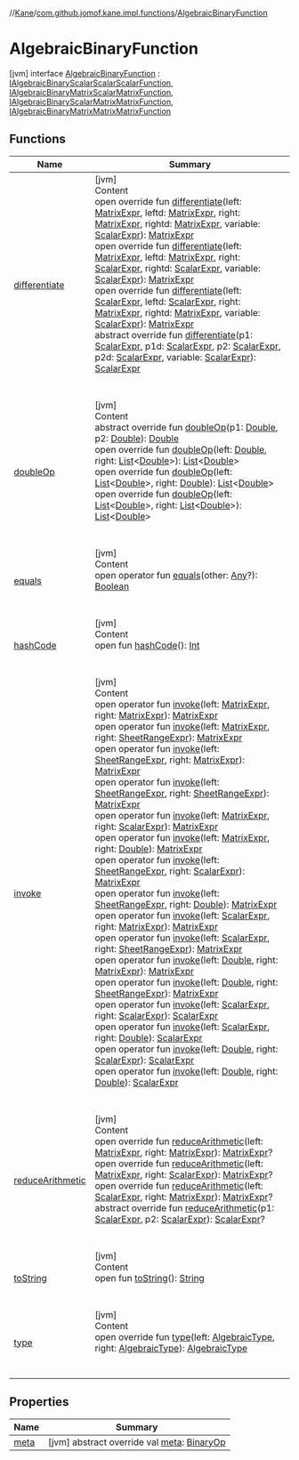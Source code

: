 //[Kane](../../index.md)/[com.github.jomof.kane.impl.functions](../index.md)/[AlgebraicBinaryFunction](index.md)



# AlgebraicBinaryFunction  
 [jvm] interface [AlgebraicBinaryFunction](index.md) : [IAlgebraicBinaryScalarScalarScalarFunction](../../com.github.jomof.kane/-i-algebraic-binary-scalar-scalar-scalar-function/index.md), [IAlgebraicBinaryMatrixScalarMatrixFunction](../../com.github.jomof.kane/-i-algebraic-binary-matrix-scalar-matrix-function/index.md), [IAlgebraicBinaryScalarMatrixMatrixFunction](../../com.github.jomof.kane/-i-algebraic-binary-scalar-matrix-matrix-function/index.md), [IAlgebraicBinaryMatrixMatrixMatrixFunction](../../com.github.jomof.kane/-i-algebraic-binary-matrix-matrix-matrix-function/index.md)   


## Functions  
  
|  Name|  Summary| 
|---|---|
| <a name="com.github.jomof.kane.impl.functions/AlgebraicBinaryFunction/differentiate/#com.github.jomof.kane.MatrixExpr#com.github.jomof.kane.MatrixExpr#com.github.jomof.kane.MatrixExpr#com.github.jomof.kane.MatrixExpr#com.github.jomof.kane.ScalarExpr/PointingToDeclaration/"></a>[differentiate](differentiate.md)| <a name="com.github.jomof.kane.impl.functions/AlgebraicBinaryFunction/differentiate/#com.github.jomof.kane.MatrixExpr#com.github.jomof.kane.MatrixExpr#com.github.jomof.kane.MatrixExpr#com.github.jomof.kane.MatrixExpr#com.github.jomof.kane.ScalarExpr/PointingToDeclaration/"></a>[jvm]  <br>Content  <br>open override fun [differentiate](differentiate.md)(left: [MatrixExpr](../../com.github.jomof.kane/-matrix-expr/index.md), leftd: [MatrixExpr](../../com.github.jomof.kane/-matrix-expr/index.md), right: [MatrixExpr](../../com.github.jomof.kane/-matrix-expr/index.md), rightd: [MatrixExpr](../../com.github.jomof.kane/-matrix-expr/index.md), variable: [ScalarExpr](../../com.github.jomof.kane/-scalar-expr/index.md)): [MatrixExpr](../../com.github.jomof.kane/-matrix-expr/index.md)  <br>open override fun [differentiate](differentiate.md)(left: [MatrixExpr](../../com.github.jomof.kane/-matrix-expr/index.md), leftd: [MatrixExpr](../../com.github.jomof.kane/-matrix-expr/index.md), right: [ScalarExpr](../../com.github.jomof.kane/-scalar-expr/index.md), rightd: [ScalarExpr](../../com.github.jomof.kane/-scalar-expr/index.md), variable: [ScalarExpr](../../com.github.jomof.kane/-scalar-expr/index.md)): [MatrixExpr](../../com.github.jomof.kane/-matrix-expr/index.md)  <br>open override fun [differentiate](differentiate.md)(left: [ScalarExpr](../../com.github.jomof.kane/-scalar-expr/index.md), leftd: [ScalarExpr](../../com.github.jomof.kane/-scalar-expr/index.md), right: [MatrixExpr](../../com.github.jomof.kane/-matrix-expr/index.md), rightd: [MatrixExpr](../../com.github.jomof.kane/-matrix-expr/index.md), variable: [ScalarExpr](../../com.github.jomof.kane/-scalar-expr/index.md)): [MatrixExpr](../../com.github.jomof.kane/-matrix-expr/index.md)  <br>abstract override fun [differentiate](differentiate.md)(p1: [ScalarExpr](../../com.github.jomof.kane/-scalar-expr/index.md), p1d: [ScalarExpr](../../com.github.jomof.kane/-scalar-expr/index.md), p2: [ScalarExpr](../../com.github.jomof.kane/-scalar-expr/index.md), p2d: [ScalarExpr](../../com.github.jomof.kane/-scalar-expr/index.md), variable: [ScalarExpr](../../com.github.jomof.kane/-scalar-expr/index.md)): [ScalarExpr](../../com.github.jomof.kane/-scalar-expr/index.md)  <br><br><br>
| <a name="com.github.jomof.kane.impl.functions/AlgebraicBinaryFunction/doubleOp/#kotlin.Double#kotlin.Double/PointingToDeclaration/"></a>[doubleOp](double-op.md)| <a name="com.github.jomof.kane.impl.functions/AlgebraicBinaryFunction/doubleOp/#kotlin.Double#kotlin.Double/PointingToDeclaration/"></a>[jvm]  <br>Content  <br>abstract override fun [doubleOp](double-op.md)(p1: [Double](https://kotlinlang.org/api/latest/jvm/stdlib/kotlin/-double/index.html), p2: [Double](https://kotlinlang.org/api/latest/jvm/stdlib/kotlin/-double/index.html)): [Double](https://kotlinlang.org/api/latest/jvm/stdlib/kotlin/-double/index.html)  <br>open override fun [doubleOp](double-op.md)(left: [Double](https://kotlinlang.org/api/latest/jvm/stdlib/kotlin/-double/index.html), right: [List](https://kotlinlang.org/api/latest/jvm/stdlib/kotlin.collections/-list/index.html)<[Double](https://kotlinlang.org/api/latest/jvm/stdlib/kotlin/-double/index.html)>): [List](https://kotlinlang.org/api/latest/jvm/stdlib/kotlin.collections/-list/index.html)<[Double](https://kotlinlang.org/api/latest/jvm/stdlib/kotlin/-double/index.html)>  <br>open override fun [doubleOp](double-op.md)(left: [List](https://kotlinlang.org/api/latest/jvm/stdlib/kotlin.collections/-list/index.html)<[Double](https://kotlinlang.org/api/latest/jvm/stdlib/kotlin/-double/index.html)>, right: [Double](https://kotlinlang.org/api/latest/jvm/stdlib/kotlin/-double/index.html)): [List](https://kotlinlang.org/api/latest/jvm/stdlib/kotlin.collections/-list/index.html)<[Double](https://kotlinlang.org/api/latest/jvm/stdlib/kotlin/-double/index.html)>  <br>open override fun [doubleOp](double-op.md)(left: [List](https://kotlinlang.org/api/latest/jvm/stdlib/kotlin.collections/-list/index.html)<[Double](https://kotlinlang.org/api/latest/jvm/stdlib/kotlin/-double/index.html)>, right: [List](https://kotlinlang.org/api/latest/jvm/stdlib/kotlin.collections/-list/index.html)<[Double](https://kotlinlang.org/api/latest/jvm/stdlib/kotlin/-double/index.html)>): [List](https://kotlinlang.org/api/latest/jvm/stdlib/kotlin.collections/-list/index.html)<[Double](https://kotlinlang.org/api/latest/jvm/stdlib/kotlin/-double/index.html)>  <br><br><br>
| <a name="kotlin/Any/equals/#kotlin.Any?/PointingToDeclaration/"></a>[equals](../../com.github.jomof.kane.impl.visitor/-difference-visitor/index.md#%5Bkotlin%2FAny%2Fequals%2F%23kotlin.Any%3F%2FPointingToDeclaration%2F%5D%2FFunctions%2F-309854160)| <a name="kotlin/Any/equals/#kotlin.Any?/PointingToDeclaration/"></a>[jvm]  <br>Content  <br>open operator fun [equals](../../com.github.jomof.kane.impl.visitor/-difference-visitor/index.md#%5Bkotlin%2FAny%2Fequals%2F%23kotlin.Any%3F%2FPointingToDeclaration%2F%5D%2FFunctions%2F-309854160)(other: [Any](https://kotlinlang.org/api/latest/jvm/stdlib/kotlin/-any/index.html)?): [Boolean](https://kotlinlang.org/api/latest/jvm/stdlib/kotlin/-boolean/index.html)  <br><br><br>
| <a name="kotlin/Any/hashCode/#/PointingToDeclaration/"></a>[hashCode](../../com.github.jomof.kane.impl.visitor/-difference-visitor/index.md#%5Bkotlin%2FAny%2FhashCode%2F%23%2FPointingToDeclaration%2F%5D%2FFunctions%2F-309854160)| <a name="kotlin/Any/hashCode/#/PointingToDeclaration/"></a>[jvm]  <br>Content  <br>open fun [hashCode](../../com.github.jomof.kane.impl.visitor/-difference-visitor/index.md#%5Bkotlin%2FAny%2FhashCode%2F%23%2FPointingToDeclaration%2F%5D%2FFunctions%2F-309854160)(): [Int](https://kotlinlang.org/api/latest/jvm/stdlib/kotlin/-int/index.html)  <br><br><br>
| <a name="com.github.jomof.kane/IAlgebraicBinaryMatrixMatrixMatrixFunction/invoke/#com.github.jomof.kane.MatrixExpr#com.github.jomof.kane.MatrixExpr/PointingToDeclaration/"></a>[invoke](../../com.github.jomof.kane/-i-algebraic-binary-matrix-matrix-matrix-function/invoke.md)| <a name="com.github.jomof.kane/IAlgebraicBinaryMatrixMatrixMatrixFunction/invoke/#com.github.jomof.kane.MatrixExpr#com.github.jomof.kane.MatrixExpr/PointingToDeclaration/"></a>[jvm]  <br>Content  <br>open operator fun [invoke](../../com.github.jomof.kane/-i-algebraic-binary-matrix-matrix-matrix-function/invoke.md)(left: [MatrixExpr](../../com.github.jomof.kane/-matrix-expr/index.md), right: [MatrixExpr](../../com.github.jomof.kane/-matrix-expr/index.md)): [MatrixExpr](../../com.github.jomof.kane/-matrix-expr/index.md)  <br>open operator fun [invoke](../../com.github.jomof.kane/-i-algebraic-binary-matrix-matrix-matrix-function/invoke.md)(left: [MatrixExpr](../../com.github.jomof.kane/-matrix-expr/index.md), right: [SheetRangeExpr](../../com.github.jomof.kane.impl.sheet/-sheet-range-expr/index.md)): [MatrixExpr](../../com.github.jomof.kane/-matrix-expr/index.md)  <br>open operator fun [invoke](../../com.github.jomof.kane/-i-algebraic-binary-matrix-matrix-matrix-function/invoke.md)(left: [SheetRangeExpr](../../com.github.jomof.kane.impl.sheet/-sheet-range-expr/index.md), right: [MatrixExpr](../../com.github.jomof.kane/-matrix-expr/index.md)): [MatrixExpr](../../com.github.jomof.kane/-matrix-expr/index.md)  <br>open operator fun [invoke](../../com.github.jomof.kane/-i-algebraic-binary-matrix-matrix-matrix-function/invoke.md)(left: [SheetRangeExpr](../../com.github.jomof.kane.impl.sheet/-sheet-range-expr/index.md), right: [SheetRangeExpr](../../com.github.jomof.kane.impl.sheet/-sheet-range-expr/index.md)): [MatrixExpr](../../com.github.jomof.kane/-matrix-expr/index.md)  <br>open operator fun [invoke](../../com.github.jomof.kane/-i-algebraic-binary-matrix-scalar-matrix-function/invoke.md)(left: [MatrixExpr](../../com.github.jomof.kane/-matrix-expr/index.md), right: [ScalarExpr](../../com.github.jomof.kane/-scalar-expr/index.md)): [MatrixExpr](../../com.github.jomof.kane/-matrix-expr/index.md)  <br>open operator fun [invoke](../../com.github.jomof.kane/-i-algebraic-binary-matrix-scalar-matrix-function/invoke.md)(left: [MatrixExpr](../../com.github.jomof.kane/-matrix-expr/index.md), right: [Double](https://kotlinlang.org/api/latest/jvm/stdlib/kotlin/-double/index.html)): [MatrixExpr](../../com.github.jomof.kane/-matrix-expr/index.md)  <br>open operator fun [invoke](../../com.github.jomof.kane/-i-algebraic-binary-matrix-scalar-matrix-function/invoke.md)(left: [SheetRangeExpr](../../com.github.jomof.kane.impl.sheet/-sheet-range-expr/index.md), right: [ScalarExpr](../../com.github.jomof.kane/-scalar-expr/index.md)): [MatrixExpr](../../com.github.jomof.kane/-matrix-expr/index.md)  <br>open operator fun [invoke](../../com.github.jomof.kane/-i-algebraic-binary-matrix-scalar-matrix-function/invoke.md)(left: [SheetRangeExpr](../../com.github.jomof.kane.impl.sheet/-sheet-range-expr/index.md), right: [Double](https://kotlinlang.org/api/latest/jvm/stdlib/kotlin/-double/index.html)): [MatrixExpr](../../com.github.jomof.kane/-matrix-expr/index.md)  <br>open operator fun [invoke](../../com.github.jomof.kane/-i-algebraic-binary-scalar-matrix-matrix-function/invoke.md)(left: [ScalarExpr](../../com.github.jomof.kane/-scalar-expr/index.md), right: [MatrixExpr](../../com.github.jomof.kane/-matrix-expr/index.md)): [MatrixExpr](../../com.github.jomof.kane/-matrix-expr/index.md)  <br>open operator fun [invoke](../../com.github.jomof.kane/-i-algebraic-binary-scalar-matrix-matrix-function/invoke.md)(left: [ScalarExpr](../../com.github.jomof.kane/-scalar-expr/index.md), right: [SheetRangeExpr](../../com.github.jomof.kane.impl.sheet/-sheet-range-expr/index.md)): [MatrixExpr](../../com.github.jomof.kane/-matrix-expr/index.md)  <br>open operator fun [invoke](../../com.github.jomof.kane/-i-algebraic-binary-scalar-matrix-matrix-function/invoke.md)(left: [Double](https://kotlinlang.org/api/latest/jvm/stdlib/kotlin/-double/index.html), right: [MatrixExpr](../../com.github.jomof.kane/-matrix-expr/index.md)): [MatrixExpr](../../com.github.jomof.kane/-matrix-expr/index.md)  <br>open operator fun [invoke](../../com.github.jomof.kane/-i-algebraic-binary-scalar-matrix-matrix-function/invoke.md)(left: [Double](https://kotlinlang.org/api/latest/jvm/stdlib/kotlin/-double/index.html), right: [SheetRangeExpr](../../com.github.jomof.kane.impl.sheet/-sheet-range-expr/index.md)): [MatrixExpr](../../com.github.jomof.kane/-matrix-expr/index.md)  <br>open operator fun [invoke](../../com.github.jomof.kane/-i-algebraic-binary-scalar-scalar-scalar-function/invoke.md)(left: [ScalarExpr](../../com.github.jomof.kane/-scalar-expr/index.md), right: [ScalarExpr](../../com.github.jomof.kane/-scalar-expr/index.md)): [ScalarExpr](../../com.github.jomof.kane/-scalar-expr/index.md)  <br>open operator fun [invoke](../../com.github.jomof.kane/-i-algebraic-binary-scalar-scalar-scalar-function/invoke.md)(left: [ScalarExpr](../../com.github.jomof.kane/-scalar-expr/index.md), right: [Double](https://kotlinlang.org/api/latest/jvm/stdlib/kotlin/-double/index.html)): [ScalarExpr](../../com.github.jomof.kane/-scalar-expr/index.md)  <br>open operator fun [invoke](../../com.github.jomof.kane/-i-algebraic-binary-scalar-scalar-scalar-function/invoke.md)(left: [Double](https://kotlinlang.org/api/latest/jvm/stdlib/kotlin/-double/index.html), right: [ScalarExpr](../../com.github.jomof.kane/-scalar-expr/index.md)): [ScalarExpr](../../com.github.jomof.kane/-scalar-expr/index.md)  <br>open operator fun [invoke](../../com.github.jomof.kane/-i-algebraic-binary-scalar-scalar-scalar-function/invoke.md)(left: [Double](https://kotlinlang.org/api/latest/jvm/stdlib/kotlin/-double/index.html), right: [Double](https://kotlinlang.org/api/latest/jvm/stdlib/kotlin/-double/index.html)): [ScalarExpr](../../com.github.jomof.kane/-scalar-expr/index.md)  <br><br><br>
| <a name="com.github.jomof.kane.impl.functions/AlgebraicBinaryFunction/reduceArithmetic/#com.github.jomof.kane.MatrixExpr#com.github.jomof.kane.MatrixExpr/PointingToDeclaration/"></a>[reduceArithmetic](reduce-arithmetic.md)| <a name="com.github.jomof.kane.impl.functions/AlgebraicBinaryFunction/reduceArithmetic/#com.github.jomof.kane.MatrixExpr#com.github.jomof.kane.MatrixExpr/PointingToDeclaration/"></a>[jvm]  <br>Content  <br>open override fun [reduceArithmetic](reduce-arithmetic.md)(left: [MatrixExpr](../../com.github.jomof.kane/-matrix-expr/index.md), right: [MatrixExpr](../../com.github.jomof.kane/-matrix-expr/index.md)): [MatrixExpr](../../com.github.jomof.kane/-matrix-expr/index.md)?  <br>open override fun [reduceArithmetic](reduce-arithmetic.md)(left: [MatrixExpr](../../com.github.jomof.kane/-matrix-expr/index.md), right: [ScalarExpr](../../com.github.jomof.kane/-scalar-expr/index.md)): [MatrixExpr](../../com.github.jomof.kane/-matrix-expr/index.md)?  <br>open override fun [reduceArithmetic](reduce-arithmetic.md)(left: [ScalarExpr](../../com.github.jomof.kane/-scalar-expr/index.md), right: [MatrixExpr](../../com.github.jomof.kane/-matrix-expr/index.md)): [MatrixExpr](../../com.github.jomof.kane/-matrix-expr/index.md)?  <br>abstract override fun [reduceArithmetic](reduce-arithmetic.md)(p1: [ScalarExpr](../../com.github.jomof.kane/-scalar-expr/index.md), p2: [ScalarExpr](../../com.github.jomof.kane/-scalar-expr/index.md)): [ScalarExpr](../../com.github.jomof.kane/-scalar-expr/index.md)?  <br><br><br>
| <a name="kotlin/Any/toString/#/PointingToDeclaration/"></a>[toString](../../com.github.jomof.kane.impl.visitor/-difference-visitor/index.md#%5Bkotlin%2FAny%2FtoString%2F%23%2FPointingToDeclaration%2F%5D%2FFunctions%2F-309854160)| <a name="kotlin/Any/toString/#/PointingToDeclaration/"></a>[jvm]  <br>Content  <br>open fun [toString](../../com.github.jomof.kane.impl.visitor/-difference-visitor/index.md#%5Bkotlin%2FAny%2FtoString%2F%23%2FPointingToDeclaration%2F%5D%2FFunctions%2F-309854160)(): [String](https://kotlinlang.org/api/latest/jvm/stdlib/kotlin/-string/index.html)  <br><br><br>
| <a name="com.github.jomof.kane.impl.functions/AlgebraicBinaryFunction/type/#com.github.jomof.kane.impl.types.AlgebraicType#com.github.jomof.kane.impl.types.AlgebraicType/PointingToDeclaration/"></a>[type](type.md)| <a name="com.github.jomof.kane.impl.functions/AlgebraicBinaryFunction/type/#com.github.jomof.kane.impl.types.AlgebraicType#com.github.jomof.kane.impl.types.AlgebraicType/PointingToDeclaration/"></a>[jvm]  <br>Content  <br>open override fun [type](type.md)(left: [AlgebraicType](../../com.github.jomof.kane.impl.types/-algebraic-type/index.md), right: [AlgebraicType](../../com.github.jomof.kane.impl.types/-algebraic-type/index.md)): [AlgebraicType](../../com.github.jomof.kane.impl.types/-algebraic-type/index.md)  <br><br><br>


## Properties  
  
|  Name|  Summary| 
|---|---|
| <a name="com.github.jomof.kane.impl.functions/AlgebraicBinaryFunction/meta/#/PointingToDeclaration/"></a>[meta](meta.md)| <a name="com.github.jomof.kane.impl.functions/AlgebraicBinaryFunction/meta/#/PointingToDeclaration/"></a> [jvm] abstract override val [meta](meta.md): [BinaryOp](../../com.github.jomof.kane.impl/-binary-op/index.md)   <br>

